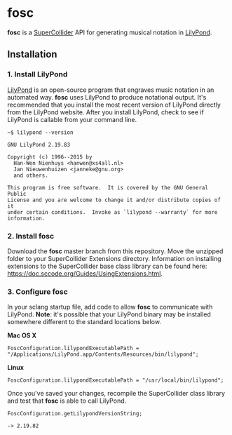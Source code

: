 # fosc

[lilypond]: http://lilypond.org/
[supercollider]: https://supercollider.github.io/

__fosc__ is a [SuperCollider][supercollider] API for generating musical notation in [LilyPond][lilypond].


## Installation

### 1. Install LilyPond

[LilyPond][lilypond] is an open-source program that engraves music notation in an automated way. __fosc__ uses LilyPond to produce notational output. It's recommended that you install the most recent version of LilyPond directly from the LilyPond website. After you install LilyPond, check to see if LilyPond is callable from your command line.

    ~$ lilypond --version

    GNU LilyPond 2.19.83

    Copyright (c) 1996--2015 by
      Han-Wen Nienhuys <hanwen@xs4all.nl>
      Jan Nieuwenhuizen <janneke@gnu.org>
      and others.

    This program is free software.  It is covered by the GNU General Public
    License and you are welcome to change it and/or distribute copies of it
    under certain conditions.  Invoke as `lilypond --warranty` for more
    information.


### 2. Install fosc
Download the __fosc__ master branch from this repository. Move the unzipped folder to your SuperCollider Extensions directory. Information on installing extensions to the SuperCollider base class library can be found here: https://doc.sccode.org/Guides/UsingExtensions.html. 


### 3. Configure fosc

In your sclang startup file, add code to allow __fosc__ to communicate with LilyPond. __Note__: it's possible that your LilyPond binary may be installed somewhere different to the standard locations below.

__Mac OS X__
```supercollider
FoscConfiguration.lilypondExecutablePath = "/Applications/LilyPond.app/Contents/Resources/bin/lilypond";
```

__Linux__
```supercollider
FoscConfiguration.lilypondExecutablePath = "/usr/local/bin/lilypond";
```

Once you've saved your changes, recompile the SuperCollider class library and test that __fosc__ is able to call LilyPond.

```supercollider
FoscConfiguration.getLilypondVersionString;

-> 2.19.82
```

